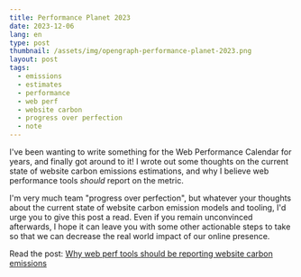```yaml
---
title: Performance Planet 2023
date: 2023-12-06
lang: en
type: post
thumbnail: /assets/img/opengraph-performance-planet-2023.png
layout: post
tags:
  - emissions
  - estimates
  - performance
  - web perf
  - website carbon
  - progress over perfection
  - note
---
```


I've been wanting to write something for the Web Performance Calendar for years, and finally got around to it! I wrote out some thoughts on the current state of website carbon emissions estimations, and why I believe web performance tools _should_ report on the metric.

I'm very much team "progress over perfection", but whatever your thoughts about the current state of website carbon emission models and tooling, I'd urge you to give this post a read. Even if you remain unconvinced afterwards, I hope it can leave you with some other actionable steps to take so that we can decrease the real world impact of our online presence.

Read the post: [Why web perf tools should be reporting website carbon emissions](https://calendar.perfplanet.com/2023/why-web-perf-tools-should-be-reporting-website-carbon-emissions/)
